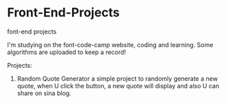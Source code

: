 # Front-End-Projects
font-end projects

I'm studying on the font-code-camp website, coding and learning. 
Some algorithms are uploaded to keep a record!

Projects:
1. Random Quote Generator
  a simple project to randomly generate a new quote, when U click the button, a new quote will display and also U can share on sina blog.

